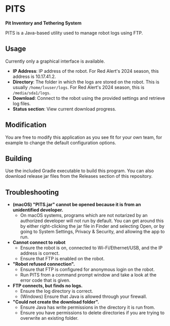 # PITS
**Pit Inventory and Tethering System**

PITS is a Java-based utility used to manage robot logs using FTP.
## Usage
Currently only a graphical interface is available.
* **IP Address**: IP address of the robot. For Red Alert's 2024 season, this address is 10.17.41.2.
* **Directory**: The folder in which the logs are stored on the robot. This is usually `/home/lvuser/logs`. For Red Alert's 2024 season, this is `/media/sda1/logs`.
* **Download**: Connect to the robot using the provided settings and retrieve log files.
* **Status section**: View current download progress.

## Modification
You are free to modify this application as you see fit for your own team, for example to change the default configuration options.

## Building
Use the included Gradle executable to build this program. You can also download release jar files from the Releases section of this repository.

## Troubleshooting
* **(macOS) "PITS.jar" cannot be opened because it is from an unidentified developer.**
    * On macOS systems, programs which are not notarized by an authorized developer will not run by default. You can get around this by either right-clicking the jar file in Finder and selecting Open, or by going to System Settings, Privacy & Security, and allowing the app to run.
* **Cannot connect to robot**
    * Ensure the robot is on, connected to Wi-Fi/Ethernet/USB, and the IP address is correct.
    * Ensure that FTP is enabled on the robot.
* **"Robot refused connection".**
    * Ensure that FTP is configured for anonymous login on the robot.
    * Run PITS from a command prompt window and take a look at the error code that is given.
* **FTP connects, but finds no logs.**
    * Ensure the log directory is correct.
    * (Windows) Ensure that Java is allowed through your firewall.
* **"Could not create the download folder".**
    * Ensure Java has write permissions in the directory it is run from.
    * Ensure you have permissions to delete directories if you are trying to overwrite an existing folder.